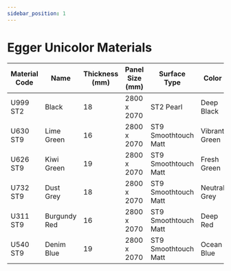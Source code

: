 ```yaml
---
sidebar_position: 1
---
```


# Egger Unicolor Materials

| Material Code | Name | Thickness (mm) | Panel Size (mm) | Surface Type | Color | Price/m² (€) |
|--------------|------|----------------|-----------------|--------------|-------|--------------|
| U999 ST2 | Black | 18 | 2800 x 2070 | ST2 Pearl | Deep Black | 41.20 |
| U630 ST9 | Lime Green | 16 | 2800 x 2070 | ST9 Smoothtouch Matt | Vibrant Green | 43.50 |
| U626 ST9 | Kiwi Green | 19 | 2800 x 2070 | ST9 Smoothtouch Matt | Fresh Green | 44.80 |
| U732 ST9 | Dust Grey | 18 | 2800 x 2070 | ST9 Smoothtouch Matt | Neutral Grey | 39.90 |
| U311 ST9 | Burgundy Red | 16 | 2800 x 2070 | ST9 Smoothtouch Matt | Deep Red | 42.60 |
| U540 ST9 | Denim Blue | 19 | 2800 x 2070 | ST9 Smoothtouch Matt | Ocean Blue | 45.30 |

